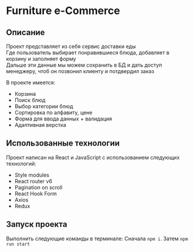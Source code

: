 # Furniture e-Commerce

## Описание

Проект представляет из себя сервис доставки еды  
Где пользователь выбирает понравившиеся блюда, добавляет в корзину и заполняет форму  
Дальше эти данные мы можем сохранить в БД и дать доступ менеджеру, чтоб он позвонил клиенту и потдвердил заказ

В проекте имеется:
* Корзина
* Поиск блюд
* Выбор категории блюд
* Сортировка по алфавиту, цене
* Форма для ввода данных + валидация 
* Адаптивная верстка

## Использованные технологии

Проект написан на React и JavaScript с использованием следующих технологий:  
* Style modules
* React router v6
* Pagination on scroll
* React Hook Form
* Axios
* Redux

## Запуск проекта

Выполнить следующие команды в терминале: Сначала `npm i`. Затем `npm run start`
